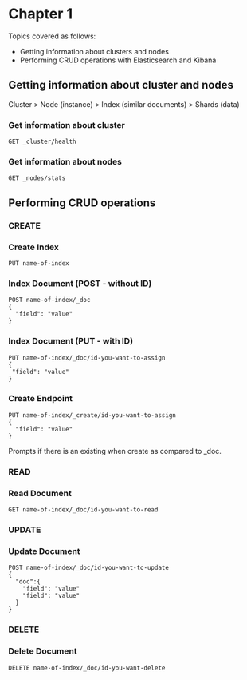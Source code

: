 # Chapter 1 
Topics covered as follows:
- Getting information about clusters and nodes 
- Performing CRUD operations with Elasticsearch and Kibana
  
## Getting information about cluster and nodes
Cluster > Node (instance) > Index (similar documents) > Shards (data)
### Get information about cluster
```
GET _cluster/health
```
### Get information about nodes
```
GET _nodes/stats
```

## Performing CRUD operations 
### CREATE 
### Create Index
```
PUT name-of-index
```
### Index Document (POST - without ID)
```
POST name-of-index/_doc
{
  "field": "value"
}
```
 ### Index Document (PUT - with ID)
 ```
PUT name-of-index/_doc/id-you-want-to-assign
{
  "field": "value"
}
```
### Create Endpoint
```
PUT name-of-index/_create/id-you-want-to-assign
{
  "field": "value"
}
```
Prompts if there is an existing when create as compared to _doc.

### READ
### Read Document
```
GET name-of-index/_doc/id-you-want-to-read
```
### UPDATE
### Update Document 
```
POST name-of-index/_doc/id-you-want-to-update
{
  "doc":{
    "field": "value"
    "field": "value"
  }
}
```
### DELETE
### Delete Document
```
DELETE name-of-index/_doc/id-you-want-delete
